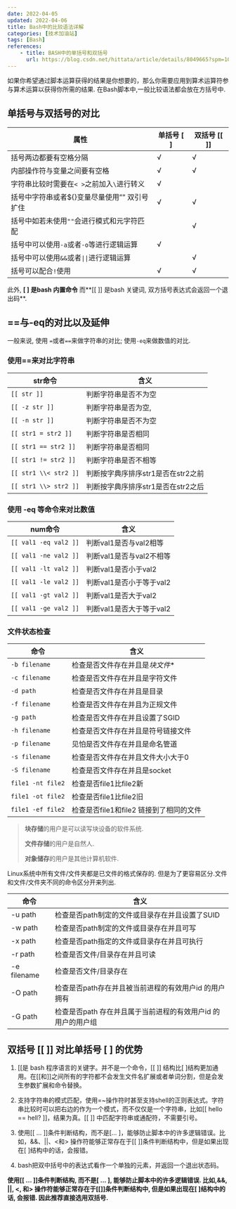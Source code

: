 ```yaml
---
date: 2022-04-05
updated: 2022-04-06
title: Bash中的比较语法详解
categories: [技术加油站]
tags: [Bash]
references:
    - title: BASH中的单括号和双括号
      url: https://blog.csdn.net/hittata/article/details/8049665?spm=1001.2101.3001.6661.1&utm_medium=distribute.pc_relevant_t0.none-task-blog-2%7Edefault%7ECTRLIST%7ERate-1.pc_relevant_paycolumn_v3&depth_1-utm_source=distribute.pc_relevant_t0.none-task-blog-2%7Edefault%7ECTRLIST%7ERate-1.pc_relevant_paycolumn_v3&utm_relevant_index=1
---
```


如果你希望通过脚本运算获得的结果是你想要的，那么你需要应用到算术运算符参与算术运算以获得你所需的结果. 在Bash脚本中,一般比较语法都会放在方括号中.

<!-- more -->

## 单括号与双括号的对比

| 属性                                         | 单括号 [ ] | 双括号 [[ ]] |
| -------------------------------------------- | ---------- | ------------ |
| 括号两边都要有空格分隔                       | √          | √            |
| 内部操作符与变量之间要有空格                 | √          | √            |
| 字符串比较时需要在`< >`之前加入`\`进行转义   | √          |              |
| 括号中字符串或者${}变量尽量使用”” 双引号扩住 | √          | √            |
| 括号中如若未使用`""`会进行模式和元字符匹配   |            | √            |
| 括号中可以使用`-a`或者`-o`等进行逻辑运算     | √          |              |
| 括号中可以使用`&&`或者`\|\|`进行逻辑运算          |            | √            |
| 括号可以配合`!`使用                          | √          | √            |

此外, **[ ] 是bash 内置命令** 而**[[ ]] 是bash  关键词, 双方括号表达式会返回一个退出码**.

## ==与-eq的对比以及延伸

一般来说, 使用 `=`或者`==`来做字符串的对比; 使用`-eq`来做数值的对比.

### 使用==来对比字符串

| str命令               | 含义                               |
| --------------------- | ---------------------------------- |
| `[[ str ]]`           | 判断字符串是否不为空               |
| `[[ -z str ]]`        | 判断字符串是否为空,                |
| `[[ -n str ]]`        | 判断字符串是否不为空               |
| `[[ str1 = str2 ]]`   | 判断字符串是否相同                 |
| `[[ str1 == str2 ]]`  | 判断字符串是否相同                 |
| `[[ str1 != str2 ]]`  | 判断字符串是否不相等               |
| `[[ str1 \\< str2 ]]` | 判断按字典序排序str1是否在str2之前 |
| `[[ str1 \\> str2 ]]` | 判断按字典序排序str1是否在str2之后 |

### 使用 -eq 等命令来对比数值

| num命令               | 含义                     |
| --------------------- | ------------------------ |
| `[[ val1 -eq val2 ]]` | 判断val1是否与val2相等   |
| `[[ val1 -ne val2 ]]` | 判断val1是否与val2不相等 |
| `[[ val1 -lt val2 ]]` | 判断val1是否小于val2     |
| `[[ val1 -le val2 ]]` | 判断val1是否小于等于val2 |
| `[[ val1 -gt val2 ]]` | 判断val1是否大于val2     |
| `[[ val1 -ge val2 ]]` | 判断val1是否大于等于val2 |

### 文件状态检查

| 命令              | 含义                                    |
| ----------------- | --------------------------------------- |
| `-b filename`     | 检查是否文件存在并且是*块文件*\*        |
| `-c filename`     | 检查是否文件存在并且是字符文件          |
| `-d path`         | 检查是否文件存在并且是目录              |
| `-f filename`     | 检查是否文件存在并且为正规文件          |
| `-g path`         | 检查是否文件存在并且设置了SGID          |
| `-h filename`     | 检查是否文件存在并且是符号链接文件      |
| `-p filename`     | 见怕是否文件存在并且是命名管道          |
| `-s filename`     | 检查是否文件存在并且文件大小大于0       |
| `-S filename`     | 检查是否文件存在并且是socket            |
| `file1 -nt file2` | 检查是否file1比file2新                  |
| `file1 -ot file2` | 检查是否file1比file2旧                  |
| `file1 -ef file2` | 检查是否file1和file2 链接到了相同的文件 |

> **块存储**的用户是可以读写块设备的软件系统.
>
> **文件存储**的用户是自然人.
>
> **对象储存**的用户是其他计算机软件.

Linux系统中所有文件/文件夹都是已文件的格式保存的. 但是为了更容易区分.文件和文件/文件夹不同的命令区分开来列出.

| 命令    | 含义                                                         |
| ------- | ------------------------------------------------------------ |
| -u path | 检查是否path制定的文件或目录存在并且设置了SUID               |
| -w path | 检查是否path制定的文件或目录存在并且可写                     |
| -x path | 检查是否path指定的文件或目录存在并且可执行                   |
| -r path         | 检查是否文件/目录存在并且可读           |
| -e filename     | 检查是否文件/目录存在                   |
| -O path | 检查是否path存在并且被当前进程的有效用户id 的用户拥有        |
| -G path | 检查是否path 存在并且属于当前进程的有效用户id 的用户的用户组 |

## 双括号 [[ ]] 对比单括号 [ ] 的优势

1. [[是 bash 程序语言的关键字。并不是一个命令，[[ ]] 结构比[ ]结构更加通用。在[[和]]之间所有的字符都不会发生文件名扩展或者单词分割，但是会发生参数扩展和命令替换。

2. 支持字符串的模式匹配，使用=~操作符时甚至支持shell的正则表达式。字符串比较时可以把右边的作为一个模式，而不仅仅是一个字符串，比如[[ hello == hell? ]]，结果为真。[[ ]] 中匹配字符串或通配符，不需要引号。

3. 使用[[ ... ]]条件判断结构，而不是[... ]，能够防止脚本中的许多逻辑错误。比如，&&、||、<和> 操作符能够正常存在于[[ ]]条件判断结构中，但是如果出现在[ ]结构中的话，会报错。

4. bash把双中括号中的表达式看作一个单独的元素，并返回一个退出状态码。

**使用[[ ... ]]条件判断结构, 而不是[ ... ], 能够防止脚本中的许多逻辑错误. 比如,&&, ||, <, 和> 操作符能够正常存在于[[]]条件判断结构中, 但是如果出现在[ ]结构中的话, 会报错. 因此推荐直接选用双括号.**
